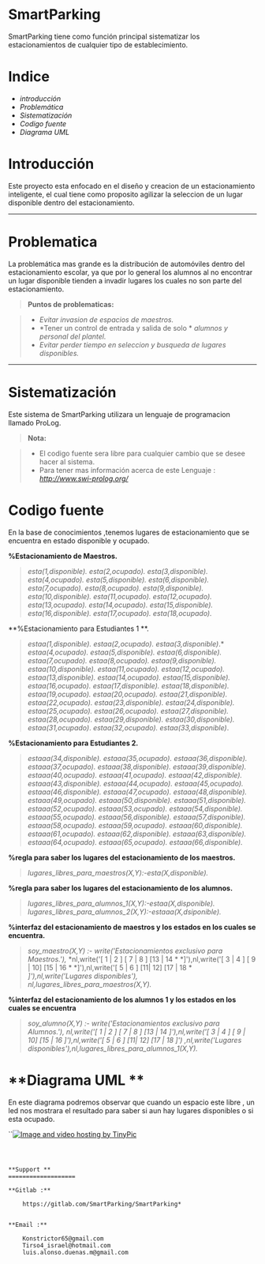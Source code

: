 **SmartParking**
===================

SmartParking tiene como función principal sistematizar los estacionamientos de cualquier tipo de establecimiento. 

**Indice**
===================
*	*introducción*
*	*Problemática*
*	*Sistematización* 
*	*Codigo fuente*
*	*Diagrama UML*





**Introducción** 
===================


Este proyecto esta enfocado en el diseño y creacion de un estacionamiento inteligente, el cual tiene como proposito agilizar la seleccion de un lugar disponible dentro del estacionamiento.





----------


**Problematica**
===================
La problemática mas grande es la distribución de automóviles dentro del estacionamiento escolar, ya que por lo general los alumnos al no encontrar un lugar disponible tienden a invadir lugares los cuales no son parte del estacionamiento.

> **Puntos de problematicas:**

> -  *Evitar invasion de espacios de maestros.*
> - *Tener un control de entrada y salida de solo * *alumnos y personal del plantel.*
> - *Evitar perder tiempo en seleccion y busqueda de lugares disponibles.*



----------


**Sistematización**
===================
Este sistema de SmartParking utilizara un lenguaje de programacion llamado ProLog.

> **Nota:**

> - El codigo fuente sera libre para cualquier cambio que se desee hacer al sistema.
> - Para tener mas información acerca de este Lenguaje :  *http://www.swi-prolog.org/*
>   

**Codigo fuente**
===================
En la base de conocimientos ,tenemos lugares de estacionamiento que se encuentra en estado disponible y ocupado.

 **%Estacionamiento de Maestros.**
>*esta(1,disponible).*
*esta(2,ocupado).*
*esta(3,disponible).*
*esta(4,ocupado).*
*esta(5,disponible).*
*esta(6,disponible).*
*esta(7,ocupado).*
*esta(8,ocupado).*
*esta(9,disponible).*
*esta(10,disponible).*
*esta(11,ocupado).*
*esta(12,ocupado).*
*esta(13,ocupado).*
*esta(14,ocupado).*
*esta(15,disponible).*
*esta(16,disponible).*
*esta(17,ocupado).*
*esta(18,ocupado).*


**%Estacionamiento para Estudiantes 1 **.

>*estaa(1,disponible).*
*estaa(2,ocupado).*
*estaa(3,disponible)*.*
*estaa(4,ocupado).*
*estaa(5,disponible).*
*estaa(6,disponible).*
*estaa(7,ocupado).*
*estaa(8,ocupado).*
*estaa(9,disponible).*
*estaa(10,disponible).*
*estaa(11,ocupado).*
*estaa(12,ocupado).*
*estaa(13,disponible).*
*estaa(14,ocupado).*
*estaa(15,disponible).*
*estaa(16,ocupado).*
*estaa(17,disponible).*
*estaa(18,disponible).*
*estaa(19,ocupado).*
*estaa(20,ocupado).*
*estaa(21,disponible).*
*estaa(22,ocupado).*
*estaa(23,disponible).*
*estaa(24,disponible).*
*estaa(25,ocupado).*
*estaa(26,ocupado).*
*estaa(27,disponible).*
*estaa(28,ocupado).*
*estaa(29,disponible).*
*estaa(30,disponible).*
*estaa(31,ocupado)*.
*estaa(32,ocupado).*
*estaa(33,disponible)*.


**%Estacionamiento para Estudiantes 2.**

>*estaaa(34,disponible).*
*estaaa(35,ocupado).*
*estaaa(36,disponible).*
*estaaa(37,ocupado).*
*estaaa(38,disponible).*
*estaaa(39,disponible).*
*estaaa(40,ocupado).*
*estaaa(41,ocupado).*
*estaaa(42,disponible).*
*estaaa(43,disponible).*
*estaaa(44,ocupado).*
*estaaa(45,ocupado).*
*estaaa(46,disponible).*
*estaaa(47,ocupado).*
*estaaa(48,disponible).*
*estaaa(49,ocupado).*
*estaaa(50,disponible).*
*estaaa(51,disponible).*
*estaaa(52,ocupado).*
*estaaa(53,ocupado).*
*estaaa(54,disponible).*
*estaaa(55,ocupado).*
*estaaa(56,disponible).*
*estaaa(57,disponible).*
*estaaa(58,ocupado).*
*estaaa(59,ocupado).*
*estaaa(60,disponible).*
*estaaa(61,ocupado).*
*estaaa(62,disponible).*
*estaaa(63,disponible).*
*estaaa(64,ocupado).*
*estaaa(65,ocupado).*
*estaaa(66,disponible).*



**%regla para saber los lugares del estacionamiento de los maestros.**
>*lugares_libres_para_maestros(X,Y):-esta(X,disponible).*

**%regla para saber los lugares del estacionamiento de los alumnos.**
>*lugares_libres_para_alumnos_1(X,Y):-estaa(X,disponible).*
*lugares_libres_para_alumnos_2(X,Y):-estaaa(X,dsiponible).*



**%interfaz del estacionamiento de maestros y los estados en los cuales se encuentra.**
>*soy_maestro(X,Y) :-*
  *write('Estacionamientos exclusivo para Maestros.'),*
*nl,write('[ 1 | 2 ]  [ 7 | 8  ]    [13 | 14 * *]'),nl,write('[ 3 | 4 ]  [ 9 | 10]    [15 | 16 * *]'),nl,write('[ 5 | 6 ]  [11| 12]    [17 | 18 * *]'),nl,write('Lugares disponibles'),*
*nl,lugares_libres_para_maestros(X,Y).*



**%interfaz del estacionamiento de los alumnos 1 y los estados en los cuales se encuentra**
>*soy_alumno(X,Y) :-*
  *write('Estacionamientos exclusivo para Alumnos.'),*
*nl,write('[ 1 | 2 ]  [ 7 | 8  ]    [13 | 14* *]'),nl,write('[ 3 | 4 ]  [ 9 | 10]    [15 | 16* *]'),nl,write('[ 5 | 6 ]  [11| 12]    [17 | 18 ]')*
*,nl,write('Lugares disponibles'),nl,lugares_libres_para_alumnos_1(X,Y).*


**Diagrama UML **
===================
En este diagrama podremos observar que cuando un espacio este libre , un led nos mostrara el resultado para saber si aun hay lugares disponibles o si esta ocupado.

``<a href="http://es.tinypic.com?ref=2gvig0o" target="_blank"><img src="http://i66.tinypic.com/2gvig0o.png" border="0" alt="Image and video hosting by TinyPic"></a>
```



**Support **
===================

**Gitlab :**

	https://gitlab.com/SmartParking/SmartParking*
	

**Email :**

	Konstrictor65@gmail.com 
	Tirso4_israel@hotmail.com
	luis.alonso.duenas.m@gmail.com